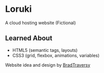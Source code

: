 # Loruki
A cloud hosting website (Fictional)

## Learned About
- HTML5 (semantic tags, layouts)
- CSS3 (grid, flexbox, animations, variables)

Website idea and design by [BradTraversy](https://github.com/bradtraversy)
